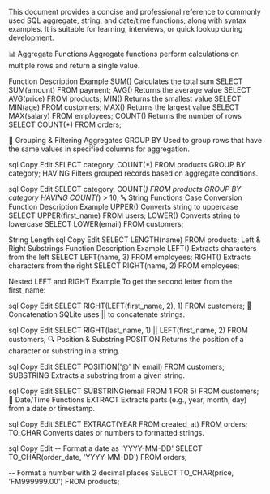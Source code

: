 This document provides a concise and professional reference to commonly used SQL aggregate, string, and date/time functions, along with syntax examples. It is suitable for learning, interviews, or quick lookup during development.

📊 Aggregate Functions
Aggregate functions perform calculations on multiple rows and return a single value.

Function	Description	Example
SUM()	Calculates the total sum	SELECT SUM(amount) FROM payment;
AVG()	Returns the average value	SELECT AVG(price) FROM products;
MIN()	Returns the smallest value	SELECT MIN(age) FROM customers;
MAX()	Returns the largest value	SELECT MAX(salary) FROM employees;
COUNT()	Returns the number of rows	SELECT COUNT(*) FROM orders;

🧮 Grouping & Filtering Aggregates
GROUP BY
Used to group rows that have the same values in specified columns for aggregation.

sql
Copy
Edit
SELECT category, COUNT(*) 
FROM products
GROUP BY category;
HAVING
Filters grouped records based on aggregate conditions.

sql
Copy
Edit
SELECT category, COUNT(*) 
FROM products
GROUP BY category
HAVING COUNT(*) > 10;
🔤 String Functions
Case Conversion
Function	Description	Example
UPPER()	Converts string to uppercase	SELECT UPPER(first_name) FROM users;
LOWER()	Converts string to lowercase	SELECT LOWER(email) FROM customers;

String Length
sql
Copy
Edit
SELECT LENGTH(name) FROM products;
Left & Right Substrings
Function	Description	Example
LEFT()	Extracts characters from the left	SELECT LEFT(name, 3) FROM employees;
RIGHT()	Extracts characters from the right	SELECT RIGHT(name, 2) FROM employees;

Nested LEFT and RIGHT Example
To get the second letter from the first_name:

sql
Copy
Edit
SELECT RIGHT(LEFT(first_name, 2), 1) 
FROM customers;
🔗 Concatenation
SQLite uses || to concatenate strings.

sql
Copy
Edit
SELECT 
  RIGHT(last_name, 1) || LEFT(first_name, 2) 
FROM 
  customers;
🔍 Position & Substring
POSITION
Returns the position of a character or substring in a string.

sql
Copy
Edit
SELECT POSITION('@' IN email) 
FROM customers;
SUBSTRING
Extracts a substring from a given string.

sql
Copy
Edit
SELECT SUBSTRING(email FROM 1 FOR 5) 
FROM customers;
📅 Date/Time Functions
EXTRACT
Extracts parts (e.g., year, month, day) from a date or timestamp.

sql
Copy
Edit
SELECT EXTRACT(YEAR FROM created_at) 
FROM orders;
TO_CHAR
Converts dates or numbers to formatted strings.

sql
Copy
Edit
-- Format a date as 'YYYY-MM-DD'
SELECT TO_CHAR(order_date, 'YYYY-MM-DD') 
FROM orders;

-- Format a number with 2 decimal places
SELECT TO_CHAR(price, 'FM999999.00') 
FROM products;
